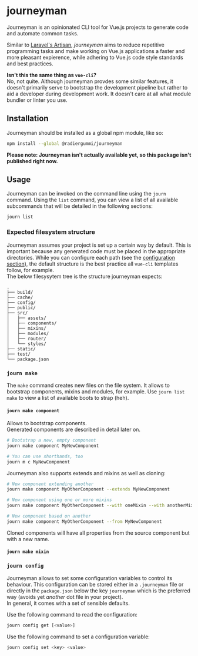 # journeyman
Journeyman is an opinionated CLI tool for Vue.js projects to generate code and automate common tasks.

Similar to [Laravel's Artisan](https://laravel.com/docs/5.6/artisan), *journeyman* aims to reduce repetitive programming tasks and make working on Vue.js applications a faster and more pleasant expierence, while adhering to Vue.js code style standards and best practices.

**Isn't this the same thing as `vue-cli`?**  
No, not quite. Although journeyman provdes some similar features, it doesn't primarily serve to bootstrap the development pipeline but rather to aid a developer during development work. It doesn't care at all what module bundler or linter you use.

## Installation
Journeyman should be installed as a global npm module, like so:

```sh
npm install --global @radiergummi/journeyman
```
**Please note: Journeyman isn't actually available yet, so this package isn't published right now.**

## Usage
Journeyman can be invoked on the command line using the `journ` command. Using the `list` command, you can view a list of all available subcommands that will be detailed in the following sections:

```sh
journ list
```

### Expected filesystem structure
Journeyman assumes your project is set up a certain way by default. This is important because any generated code must be placed in the appropriate directories. While you can configure each path (see the [configuration section](#configuration)), the default structure is the best practice all `vue-cli` templates follow, for example.  
The below filesysytem tree is the structure journeyman expects:

```
.
├── build/
├── cache/
├── config/
├── public/
├── src/
│   ├── assets/
│   ├── components/
│   ├── mixins/
│   ├── modules/
│   ├── router/
│   └── styles/
├── static/
├── test/
└── package.json
```

### `journ make`
The `make` command creates new files on the file system. It allows to bootstrap components, mixins and modules, for example. Use `journ list make` to view a list of available boots to strap (heh).

#### `journ make component`
Allows to bootstrap components.  
Generated components are described in detail later on.  

```sh
# Bootstrap a new, empty component
journ make component MyNewComponent

# You can use shorthands, too
journ m c MyNewComponent
```

Journeyman also supports extends and mixins as well as cloning:

```sh
# New component extending another
journ make component MyOtherComponent --extends MyNewComponent

# New component using one or more mixins
journ make component MyOtherComponent --with oneMixin --with anotherMixin

# New component based on another
journ make component MyOtherComponent --from MyNewComponent
```

Cloned components will have all properties from the source component but with a new name.

#### `journ make mixin`


### `journ config`
Journeyman allows to set some configuration variables to control its behaviour. This configuration can be stored either in a `.journeyman` file or directly in the `package.json` below the key `journeyman` which is the preferred way (avoids yet *another* dot file in your project).  
In general, it comes with a set of sensible defaults.

Use the following command to read the configuration:

```sh
journ config get [<value>]
```

Use the following command to set a configuration variable:

```sh
journ config set <key> <value>
```
